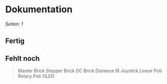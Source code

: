 # Dokumentation
###### Seiten: 1
## Fertig
## Fehlt noch
> Master Brick
> Stepper Brick
> DC Brick
> Distance IR
> Joystick
> Linear Poti
> Rotary Poti
> OLED
